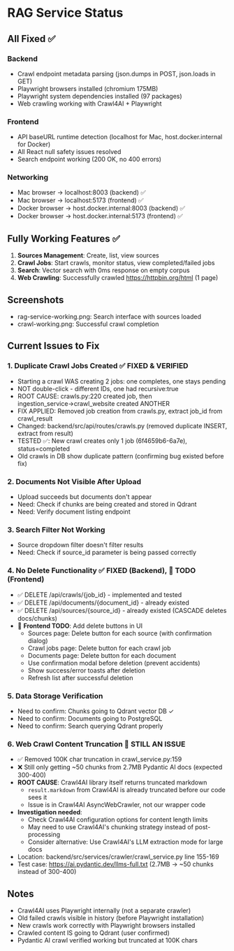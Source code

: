 # RAG Service Status

## All Fixed ✅

### Backend
- Crawl endpoint metadata parsing (json.dumps in POST, json.loads in GET)
- Playwright browsers installed (chromium 175MB)
- Playwright system dependencies installed (97 packages)
- Web crawling working with Crawl4AI + Playwright

### Frontend
- API baseURL runtime detection (localhost for Mac, host.docker.internal for Docker)
- All React null safety issues resolved
- Search endpoint working (200 OK, no 400 errors)

### Networking
- Mac browser → localhost:8003 (backend) ✅
- Mac browser → localhost:5173 (frontend) ✅
- Docker browser → host.docker.internal:8003 (backend) ✅
- Docker browser → host.docker.internal:5173 (frontend) ✅

## Fully Working Features ✅
1. **Sources Management**: Create, list, view sources
2. **Crawl Jobs**: Start crawls, monitor status, view completed/failed jobs
3. **Search**: Vector search with 0ms response on empty corpus
4. **Web Crawling**: Successfully crawled https://httpbin.org/html (1 page)

## Screenshots
- rag-service-working.png: Search interface with sources loaded
- crawl-working.png: Successful crawl completion

## Current Issues to Fix

### 1. Duplicate Crawl Jobs Created ✅ FIXED & VERIFIED
- Starting a crawl WAS creating 2 jobs: one completes, one stays pending
- NOT double-click - different IDs, one had recursive:true
- ROOT CAUSE: crawls.py:220 created job, then ingestion_service→crawl_website created ANOTHER
- FIX APPLIED: Removed job creation from crawls.py, extract job_id from crawl_result
- Changed: backend/src/api/routes/crawls.py (removed duplicate INSERT, extract from result)
- TESTED ✅: New crawl creates only 1 job (6f4659b6-6a7e), status=completed
- Old crawls in DB show duplicate pattern (confirming bug existed before fix)

### 2. Documents Not Visible After Upload
- Upload succeeds but documents don't appear
- Need: Check if chunks are being created and stored in Qdrant
- Need: Verify document listing endpoint

### 3. Search Filter Not Working
- Source dropdown filter doesn't filter results
- Need: Check if source_id parameter is being passed correctly

### 4. No Delete Functionality ✅ FIXED (Backend), 🔴 TODO (Frontend)
- ✅ DELETE /api/crawls/{job_id} - implemented and tested
- ✅ DELETE /api/documents/{document_id} - already existed
- ✅ DELETE /api/sources/{source_id} - already existed (CASCADE deletes docs/chunks)
- 🔴 **Frontend TODO**: Add delete buttons in UI
  - Sources page: Delete button for each source (with confirmation dialog)
  - Crawl jobs page: Delete button for each crawl job
  - Documents page: Delete button for each document
  - Use confirmation modal before deletion (prevent accidents)
  - Show success/error toasts after deletion
  - Refresh list after successful deletion

### 5. Data Storage Verification
- Need to confirm: Chunks going to Qdrant vector DB ✓
- Need to confirm: Documents going to PostgreSQL
- Need to confirm: Search querying Qdrant properly

### 6. Web Crawl Content Truncation 🔴 STILL AN ISSUE
- ✅ Removed 100K char truncation in crawl_service.py:159
- ❌ Still only getting ~50 chunks from 2.7MB Pydantic AI docs (expected 300-400)
- **ROOT CAUSE**: Crawl4AI library itself returns truncated markdown
  - `result.markdown` from Crawl4AI is already truncated before our code sees it
  - Issue is in Crawl4AI AsyncWebCrawler, not our wrapper code
- **Investigation needed**:
  - Check Crawl4AI configuration options for content length limits
  - May need to use Crawl4AI's chunking strategy instead of post-processing
  - Consider alternative: Use Crawl4AI's LLM extraction mode for large docs
- Location: backend/src/services/crawler/crawl_service.py line 155-169
- Test case: https://ai.pydantic.dev/llms-full.txt (2.7MB → ~50 chunks instead of 300-400)

## Notes
- Crawl4AI uses Playwright internally (not a separate crawler)
- Old failed crawls visible in history (before Playwright installation)
- New crawls work correctly with Playwright browsers installed
- Crawled content IS going to Qdrant (user confirmed)
- Pydantic AI crawl verified working but truncated at 100K chars
